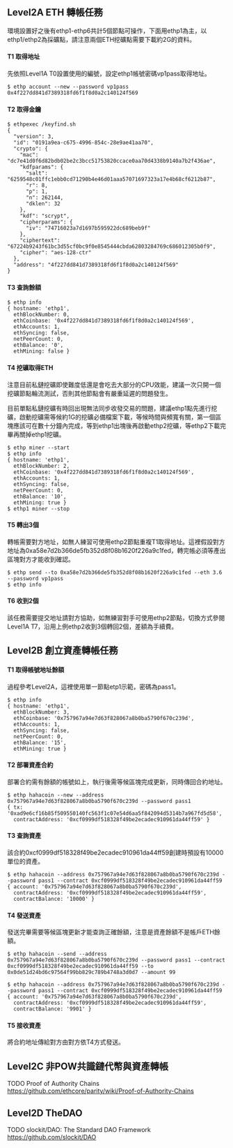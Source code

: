 ## Level2A ETH 轉帳任務

環境設置好之後有ethp1-ethp6共計5個節點可操作，下面用ethp1為主，以ethp1/ethp2為採礦點，請注意兩個ETH挖礦點需要下載約2G的資料。

#### T1 取得地址

先依照Level1A T0設置使用的編號，設定ethp1帳號密碼vp1pass取得地址。

```
$ ethp account --new --password vp1pass
0x4f227dd841d7389318fd6f1f8d0a2c140124f569
```

#### T2 取得金鑰

```
$ ethpexec /keyfind.sh
{
  "version": 3,
  "id": "0191a9ea-c675-4996-854c-28e9ae41aa70",
  "crypto": {
    "mac": "dc7e41d0f6d82bdb02be2c3bcc51753820ccace0aa70d4338b9140a7b2f436ae",
    "kdfparams": {
      "salt": "6259548c01ffc1ebb0cd71290b4e46d01aaa57071697323a17e4b68cf6212b87",
      "r": 8,
      "p": 1,
      "n": 262144,
      "dklen": 32
    },
    "kdf": "scrypt",
    "cipherparams": {
      "iv": "74716023a7d1697b595922dc689beb9f"
    },
    "ciphertext": "67224b9243f61bc3d55cf0bc9f0e8545444cbda62803284769c686012305b0f9",
    "cipher": "aes-128-ctr"
  },
  "address": "4f227dd841d7389318fd6f1f8d0a2c140124f569"
}
```
#### T3 查詢餘額
```
$ ethp info
{ hostname: 'ethp1',
  ethBlockNumber: 0,
  ethCoinbase: '0x4f227dd841d7389318fd6f1f8d0a2c140124f569',
  ethAccounts: 1,
  ethSyncing: false,
  netPeerCount: 0,
  ethBalance: '0',
  ethMining: false }
```
#### T4 挖礦取得ETH

注意目前私鏈挖礦即使難度低還是會吃去大部分的CPU效能，建議一次只開一個挖礦節點輪流測試，否則其他節點會有嚴重延遲的問題發生。

目前單點私鏈挖礦有時回出現無法同步收發交易的問題，建議ethp1點先進行挖礦，啟動挖礦需等候約1G的挖礦必備檔案下載，等候時間與頻寬有關，第一個區塊應該可在數十分鐘內完成，等到ethp1出塊後再啟動ethp2挖礦，等ethp2下載完畢再關掉ethp1挖礦。

```
$ ethp miner --start
$ ethp info
{ hostname: 'ethp1',
  ethBlockNumber: 2,
  ethCoinbase: '0x4f227dd841d7389318fd6f1f8d0a2c140124f569',
  ethAccounts: 1,
  ethSyncing: false,
  netPeerCount: 0,
  ethBalance: '10',
  ethMining: true }
$ ethp1 miner --stop
```
#### T5 轉出3個
轉帳需要對方地址，如無人練習可使用ethp2節點重複T1取得地址。這裡假設對方地址為0xa58e7d2b366de5fb352d8f08b1620f226a9c1fed，轉完帳必須等產出區塊對方才能收到確認。
```
$ ethp send --to 0xa58e7d2b366de5fb352d8f08b1620f226a9c1fed --eth 3.6 --password vp1pass
$ ethp info
```
#### T6 收到2個
該任務需要提交地址請對方協助，如無練習對手可使用ethp2節點，切換方式參閱Level1A T7，沿用上例ethp2收到3個轉回2個，差額為手續費。

## Level2B 創立資產轉帳任務

#### T1 取得帳號地址餘額
過程參考Level2A，這裡使用單一節點etp1示範，密碼為pass1。
```
$ ethp info
{ hostname: 'ethp1',
  ethBlockNumber: 3,
  ethCoinbase: '0x757967a94e7d63f828067a8b0ba5790f670c239d',
  ethAccounts: 1,
  ethSyncing: false,
  netPeerCount: 0,
  ethBalance: '15',
  ethMining: true }
```
#### T2 部署資產合約
部署合約需有餘額的帳號如上，執行後需等候區塊完成更新，同時傳回合約地址。
```
$ ethp hahacoin --new --address 0x757967a94e7d63f828067a8b0ba5790f670c239d --password pass1
{ tx: '0xad9e6cf16b85f509550140fc563f1c07e54d6aa5f842094d5314b7a967fd5d58',
  contractAddress: '0xcf0999df518328f49be2ecadec910961da44ff59' }
```
#### T3 查詢資產
該合約0xcf0999df518328f49be2ecadec910961da44ff59創建時預設有10000單位的資產。
```
$ ethp hahacoin --address 0x757967a94e7d63f828067a8b0ba5790f670c239d --password pass1 --contract 0xcf0999df518328f49be2ecadec910961da44ff59
{ account: '0x757967a94e7d63f828067a8b0ba5790f670c239d',
  contractAddress: '0xcf0999df518328f49be2ecadec910961da44ff59',
  contractBalance: '10000' }
```
#### T4 發送資產
發送完畢需要等候區塊更新才能查詢正確餘額，注意是資產餘額不是帳戶ETH餘額。
```
$ ethp hahacoin --send --address 0x757967a94e7d63f828067a8b0ba5790f670c239d --password pass1 --contract 0xcf0999df518328f49be2ecadec910961da44ff59 --to 0x0de51d24bd6c97564f99bb829c789b4748a3d0d7 --amount 99

$ ethp hahacoin --address 0x757967a94e7d63f828067a8b0ba5790f670c239d --password pass1 --contract 0xcf0999df518328f49be2ecadec910961da44ff59
{ account: '0x757967a94e7d63f828067a8b0ba5790f670c239d',
  contractAddress: '0xcf0999df518328f49be2ecadec910961da44ff59',
  contractBalance: '9901' }

```
#### T5 接收資產
將合約地址傳給對方由對方依T4方式發送。

## Level2C 非POW共識鏈代幣與資產轉帳
TODO Proof of Authority Chains https://github.com/ethcore/parity/wiki/Proof-of-Authority-Chains
## Level2D TheDAO
TODO slockit/DAO: The Standard DAO Framework  https://github.com/slockit/DAO
